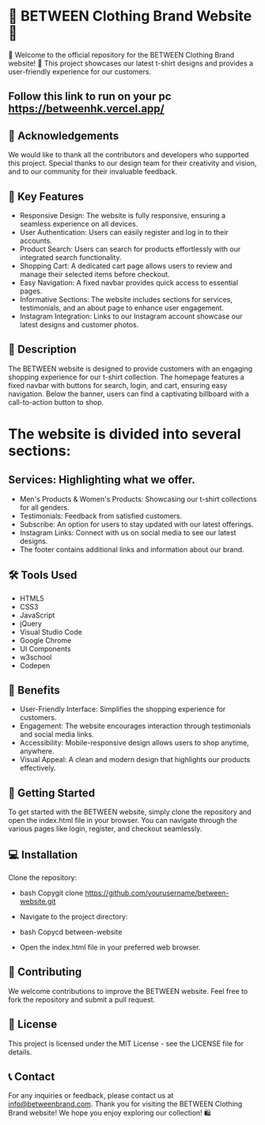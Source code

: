 # 👕 BETWEEN Clothing Brand Website 👚

🌟 Welcome to the official repository for the BETWEEN Clothing Brand website! 🌟
This project showcases our latest t-shirt designs and provides a user-friendly experience for our customers.

## Follow this link to run on your pc https://betweenhk.vercel.app/

## 🙏 Acknowledgements

We would like to thank all the contributors and developers who supported this project. Special thanks to our design team for their creativity and vision, and to our community for their invaluable feedback.

## 🔑 Key Features

- Responsive Design: The website is fully responsive, ensuring a seamless experience on all devices.
- User Authentication: Users can easily register and log in to their accounts.
- Product Search: Users can search for products effortlessly with our integrated search functionality.
- Shopping Cart: A dedicated cart page allows users to review and manage their selected items before checkout.
- Easy Navigation: A fixed navbar provides quick access to essential pages.
- Informative Sections: The website includes sections for services, testimonials, and an about page to enhance user engagement.
- Instagram Integration: Links to our Instagram account showcase our latest designs and customer photos.

## 📝 Description

The BETWEEN website is designed to provide customers with an engaging shopping experience for our t-shirt collection. The homepage features a fixed navbar with buttons for search, login, and cart, ensuring easy navigation. Below the banner, users can find a captivating billboard with a call-to-action button to shop.

# The website is divided into several sections:
## Services: Highlighting what we offer.

- Men's Products & Women's Products: Showcasing our t-shirt collections for all genders.
- Testimonials: Feedback from satisfied customers.
- Subscribe: An option for users to stay updated with our latest offerings.
- Instagram Links: Connect with us on social media to see our latest designs.
- The footer contains additional links and information about our brand.

## 🛠️ Tools Used

- HTML5
- CSS3
- JavaScript
- jQuery
- Visual Studio Code
- Google Chrome
- UI Components
- w3school
- Codepen

## 💼 Benefits

- User-Friendly Interface: Simplifies the shopping experience for customers.
- Engagement: The website encourages interaction through testimonials and social media links.
- Accessibility: Mobile-responsive design allows users to shop anytime, anywhere.
- Visual Appeal: A clean and modern design that highlights our products effectively.

## 🚀 Getting Started

 To get started with the BETWEEN website, simply clone the repository and open the index.html file in your browser. You can navigate through the various pages like login, register, and checkout seamlessly.

## 💻 Installation

Clone the repository:

* bash Copygit clone https://github.com/yourusername/between-website.git

* Navigate to the project directory:

* bash Copycd between-website

* Open the index.html file in your preferred web browser.

## 🤝 Contributing

We welcome contributions to improve the BETWEEN website. Feel free to fork the repository and submit a pull request.

## 📄 License

This project is licensed under the MIT License - see the LICENSE file for details.

## 📞 Contact

For any inquiries or feedback, please contact us at info@betweenbrand.com.
Thank you for visiting the BETWEEN Clothing Brand website! We hope you enjoy exploring our collection! 🛍️
